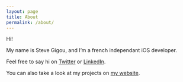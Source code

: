 ```yaml
---
layout: page
title: About
permalink: /about/
---
```


Hi!

My name is Steve Gigou, and I’m a french independant iOS developer.

Feel free to say hi on [Twitter](https://twitter.com/SteveGigou) or [LinkedIn](https://www.linkedin.com/in/stevegigou/).

You can also take a look at my projects on [my website](https://steve.gigou.fr).